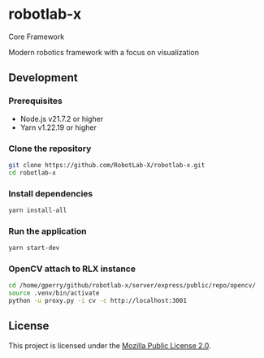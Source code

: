 # robotlab-x
Core Framework

Modern robotics framework with a focus on visualization

## Development

### Prerequisites

- Node.js v21.7.2 or higher
- Yarn v1.22.19 or higher

### Clone the repository

```bash
git clone https://github.com/RobotLab-X/robotlab-x.git
cd robotlab-x
```

### Install dependencies

```bash
yarn install-all
```

### Run the application

```bash
yarn start-dev
```

### OpenCV attach to RLX instance
```bash
cd /home/gperry/github/robotlab-x/server/express/public/repo/opencv/
source .venv/bin/activate
python -u proxy.py -i cv -c http://localhost:3001

```


## License

This project is licensed under the [Mozilla Public License 2.0](https://www.mozilla.org/en-US/MPL/2.0/).

